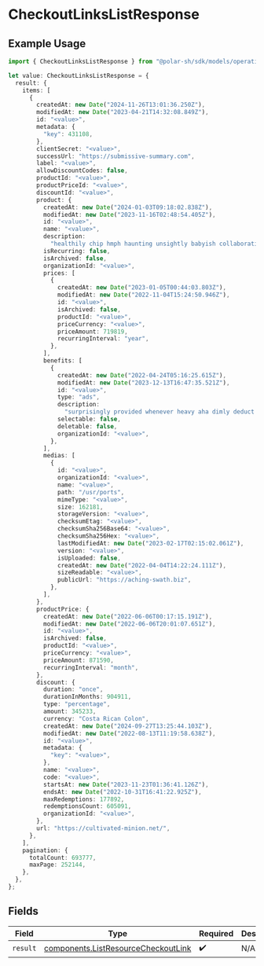 # CheckoutLinksListResponse

## Example Usage

```typescript
import { CheckoutLinksListResponse } from "@polar-sh/sdk/models/operations";

let value: CheckoutLinksListResponse = {
  result: {
    items: [
      {
        createdAt: new Date("2024-11-26T13:01:36.250Z"),
        modifiedAt: new Date("2023-04-21T14:32:08.849Z"),
        id: "<value>",
        metadata: {
          "key": 431108,
        },
        clientSecret: "<value>",
        successUrl: "https://submissive-summary.com",
        label: "<value>",
        allowDiscountCodes: false,
        productId: "<value>",
        productPriceId: "<value>",
        discountId: "<value>",
        product: {
          createdAt: new Date("2024-01-03T09:18:02.838Z"),
          modifiedAt: new Date("2023-11-16T02:48:54.405Z"),
          id: "<value>",
          name: "<value>",
          description:
            "healthily chip hmph haunting unsightly babyish collaboration",
          isRecurring: false,
          isArchived: false,
          organizationId: "<value>",
          prices: [
            {
              createdAt: new Date("2023-01-05T00:44:03.803Z"),
              modifiedAt: new Date("2022-11-04T15:24:50.946Z"),
              id: "<value>",
              isArchived: false,
              productId: "<value>",
              priceCurrency: "<value>",
              priceAmount: 719819,
              recurringInterval: "year",
            },
          ],
          benefits: [
            {
              createdAt: new Date("2022-04-24T05:16:25.615Z"),
              modifiedAt: new Date("2023-12-13T16:47:35.521Z"),
              id: "<value>",
              type: "ads",
              description:
                "surprisingly provided whenever heavy aha dimly deduct amnesty",
              selectable: false,
              deletable: false,
              organizationId: "<value>",
            },
          ],
          medias: [
            {
              id: "<value>",
              organizationId: "<value>",
              name: "<value>",
              path: "/usr/ports",
              mimeType: "<value>",
              size: 162181,
              storageVersion: "<value>",
              checksumEtag: "<value>",
              checksumSha256Base64: "<value>",
              checksumSha256Hex: "<value>",
              lastModifiedAt: new Date("2023-02-17T02:15:02.061Z"),
              version: "<value>",
              isUploaded: false,
              createdAt: new Date("2022-04-04T14:22:24.111Z"),
              sizeReadable: "<value>",
              publicUrl: "https://aching-swath.biz",
            },
          ],
        },
        productPrice: {
          createdAt: new Date("2022-06-06T00:17:15.191Z"),
          modifiedAt: new Date("2022-06-06T20:01:07.651Z"),
          id: "<value>",
          isArchived: false,
          productId: "<value>",
          priceCurrency: "<value>",
          priceAmount: 871590,
          recurringInterval: "month",
        },
        discount: {
          duration: "once",
          durationInMonths: 904911,
          type: "percentage",
          amount: 345233,
          currency: "Costa Rican Colon",
          createdAt: new Date("2024-09-27T13:25:44.103Z"),
          modifiedAt: new Date("2022-08-13T11:19:58.638Z"),
          id: "<value>",
          metadata: {
            "key": "<value>",
          },
          name: "<value>",
          code: "<value>",
          startsAt: new Date("2023-11-23T01:36:41.126Z"),
          endsAt: new Date("2022-10-31T16:41:22.925Z"),
          maxRedemptions: 177892,
          redemptionsCount: 605091,
          organizationId: "<value>",
        },
        url: "https://cultivated-minion.net/",
      },
    ],
    pagination: {
      totalCount: 693777,
      maxPage: 252144,
    },
  },
};
```

## Fields

| Field                                                                                      | Type                                                                                       | Required                                                                                   | Description                                                                                |
| ------------------------------------------------------------------------------------------ | ------------------------------------------------------------------------------------------ | ------------------------------------------------------------------------------------------ | ------------------------------------------------------------------------------------------ |
| `result`                                                                                   | [components.ListResourceCheckoutLink](../../models/components/listresourcecheckoutlink.md) | :heavy_check_mark:                                                                         | N/A                                                                                        |